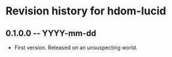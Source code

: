 # Revision history for hdom-lucid

## 0.1.0.0  -- YYYY-mm-dd

* First version. Released on an unsuspecting world.
